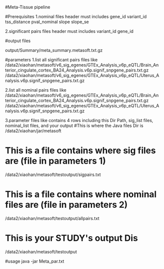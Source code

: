 #Meta-Tissue pipeline

#Prerequisites
1.nominal files
header must includes
gene_id	variant_id	tss_distance	pval_nominal	slope	slope_se

2.significant pairs files
header must includes
variant_id	gene_id	

#output files

output/Summary/meta_summary.metasoft.txt.gz

#parameters
1.list all significant pairs files like
/data2/xiaohan/metasoft/v6_sig_egenes/GTEx_Analysis_v6p_eQTL/Brain_Anterior_cingulate_cortex_BA24_Analysis.v6p.signif_snpgene_pairs.txt.gz
/data2/xiaohan/metasoft/v6_sig_egenes/GTEx_Analysis_v6p_eQTL/Uterus_Analysis.v6p.signif_snpgene_pairs.txt.gz

2.list all nominal pairs files like
/data2/xiaohan/metasoft/v6_sig_egenes/GTEx_Analysis_v6p_eQTL/Brain_Anterior_cingulate_cortex_BA24_Analysis.v6p.signif_snpgene_pairs.txt.gz
/data2/xiaohan/metasoft/v6_sig_egenes/GTEx_Analysis_v6p_eQTL/Uterus_Analysis.v6p.signif_snpgene_pairs.txt.gz

3.parameter files like
contains 4 rows including this Dir Path, sig_list files, nominal_list files, and your output
#This is where the Java files Dir is
/data2/xiaohan/jar/metasoft
# This is a file contains where sig files are (file in parameters 1)
/data2/xiaohan/metasoft/testoutput/sigpairs.txt
# This is a file contains where nominal files are (file in parameters 2)
/data2/xiaohan/metasoft/testoutput/allpairs.txt
# This is your STUDY's output Dis
/data2/xiaohan/metasoft/testoutput


#usage
java -jar Meta_par.txt 